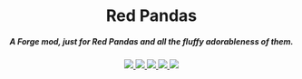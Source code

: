 <h1 align="center">Red Pandas</h1>
<h5 align="center">A Forge mod, just for Red Pandas and all the fluffy adorableness of them.</h5>

<p align="center">
<a href="https://discord.tophatcat.dev">
    <img src="https://img.shields.io/badge/Discord-TopHatCat-green.svg?style=flat&logo=Discord"/>
</a>

<a href="https://tophatcat.dev/">
    <img src="https://img.shields.io/badge/Website-tophatcat.dev-brightgreen.svg?style=flat"/>
</a>

<a href="https://curseforge.com/minecraft/mc-mods/red-pandas">
    <img src="http://cf.way2muchnoise.eu/red-pandas.svg?style=flat">
</a>

<a href="https://curseforge.com/minecraft/mc-mods/red-pandas">
    <img src="http://cf.way2muchnoise.eu/versions/red-pandas.svg?style=flat">
</a>

<a href="https://github.com/tophatcats-mods/red-pandas/commits/main">
    <img src="https://img.shields.io/github/last-commit/tophatcats-mods/red-pandas.svg?style=flat">
</a>
</p>
